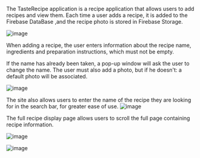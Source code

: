 The TasteRecipe application is a recipe application that allows users to add recipes and view them. 
Each time a user adds a recipe, it is added to the Firebase DataBase ,and the recipe photo is stored in Firebase Storage.

![image](https://github.com/OdeliaTorjman/TastyTrades/assets/156775579/2f682bcb-a0ee-499f-8593-463d906ff015)


When adding a recipe, the user enters information about the recipe name, ingredients and preparation instructions, which must not be empty.

If the name has already been taken, a pop-up window will ask the user to change the name.
The user must also add a photo, but if he doesn't:
 a default photo will be associated.


![image](https://github.com/OdeliaTorjman/TastyTrades/assets/156775579/5cb5674e-4e4e-4c07-9d3d-b7c7996bd31a)



The site also allows users to enter the name of the recipe they are looking for in the search bar, for greater ease of use.
![image](https://github.com/OdeliaTorjman/TastyTrades/assets/156775579/535dd77f-5ff5-4fb8-8806-57aaa32ba828)



The full recipe display page allows users to scroll the full page containing recipe information.

![image](https://github.com/OdeliaTorjman/TastyTrades/assets/156775579/c04b2b96-d5b7-4737-b81b-b685bc2a42d3)

![image](https://github.com/OdeliaTorjman/TastyTrades/assets/156775579/6e8261df-2238-4325-8e3a-02c3a6441d10)



